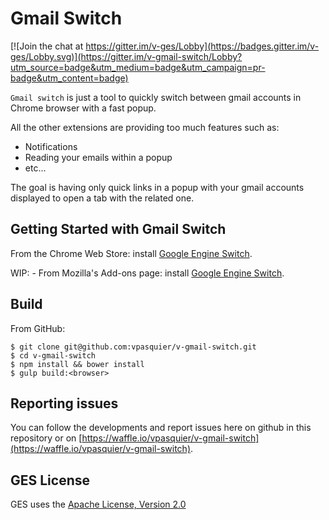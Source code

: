 # Gmail Switch

[![Join the chat at https://gitter.im/v-ges/Lobby](https://badges.gitter.im/v-ges/Lobby.svg)](https://gitter.im/v-gmail-switch/Lobby?utm_source=badge&utm_medium=badge&utm_campaign=pr-badge&utm_content=badge)

`Gmail switch` is just a tool to quickly switch between gmail accounts in Chrome browser with a fast popup.

All the other extensions are providing too much features such as:

- Notifications
- Reading your emails within a popup
- etc...

The goal is having only quick links in a popup with your gmail accounts displayed to open a tab with the related one.

## Getting Started with Gmail Switch

From the Chrome Web Store: install [Google Engine Switch](https://chrome.google.com/webstore/detail/gmail-switch/mhehbcmdngeklochfbpihjgmgepkddie).

WIP: - From Mozilla's Add-ons page: install [Google Engine Switch](https://addons.mozilla.org/).

## Build

From GitHub:

```
$ git clone git@github.com:vpasquier/v-gmail-switch.git
$ cd v-gmail-switch
$ npm install && bower install
$ gulp build:<browser>
```

## Reporting issues

You can follow the developments and report issues here on github in this repository or on [https://waffle.io/vpasquier/v-gmail-switch](https://waffle.io/vpasquier/v-gmail-switch).

## GES License

GES uses the [Apache License, Version 2.0](https://www.apache.org/licenses/LICENSE-2.0.html)

